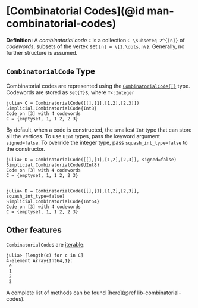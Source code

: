# [Combinatorial Codes](@id man-combinatorial-codes)

**Definition:** A *combinatorial code* ``C`` is a collection ``C \subseteq 2^{[n]}`` of *codewords*, subsets of the vertex set ``[n] = \{1,\dots,n\}``. Generally, no further structure is assumed.

## `CombinatorialCode` Type

Combinatorial codes are represented using the [`CombinatorialCode{T}`](@ref) type. Codewords are stored as `Set{T}`s, where `T<:Integer`

```julia-repl
julia> C = CombinatorialCode([[],[1],[1,2],[2,3]])
Simplicial.CombinatorialCode{Int8}
Code on [3] with 4 codewords
C = {emptyset, 1, 1 2, 2 3}
```

By default, when a code is constructed, the smallest `Int` type that can store all the vertices. To use `UInt` types, pass the keyword argument `signed=false`. To override the integer type, pass `squash_int_type=false` to the constructor.

```julia-repl
julia> D = CombinatorialCode([[],[1],[1,2],[2,3]], signed=false)
Simplicial.CombinatorialCode{UInt8}
Code on [3] with 4 codewords
C = {emptyset, 1, 1 2, 2 3}


julia> D = CombinatorialCode([[],[1],[1,2],[2,3]], squash_int_type=false)
Simplicial.CombinatorialCode{Int64}
Code on [3] with 4 codewords
C = {emptyset, 1, 1 2, 2 3}
```

## Other features

`CombinatorialCode`s are [iterable](https://docs.julialang.org/en/stable/manual/interfaces/#man-interface-iteration-1):

```julia-repl
julia> [length(c) for c in C]
4-element Array{Int64,1}:
 0
 1
 2
 2
```

A complete list of methods can be found [here](@ref lib-combinatorial-codes).
